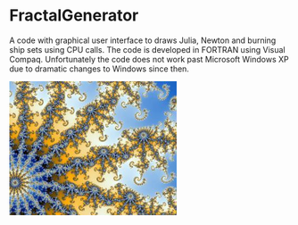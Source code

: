 # FractalGenerator
A code with graphical user interface to draws Julia, Newton and burning ship sets using CPU calls. The code is developed in FORTRAN using Visual Compaq. Unfortunately the code does not work past Microsoft Windows XP due to dramatic changes to Windows since then.

![sample](/images/example.jpg)
